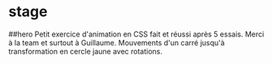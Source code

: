 # stage
##hero
Petit exercice d'animation en CSS fait et réussi après 5 essais.
Merci à la team et surtout à Guillaume.
Mouvements d'un carré jusqu'à transformation en cercle jaune avec rotations.
